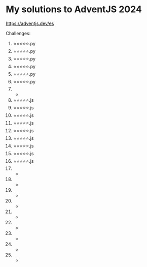# My solutions to AdventJS 2024

https://adventjs.dev/es

Challenges:

1. ⭐⭐⭐⭐⭐.py
2. ⭐⭐⭐⭐⭐.py
3. ⭐⭐⭐⭐⭐.py
4. ⭐⭐⭐⭐⭐.py
5. ⭐⭐⭐⭐⭐.py
6. ⭐⭐⭐⭐⭐.py
7. -
8. ⭐⭐⭐⭐⭐.js
9. ⭐⭐⭐⭐⭐.js
10. ⭐⭐⭐⭐⭐.js
11. ⭐⭐⭐⭐⭐.js
12. ⭐⭐⭐⭐⭐.js
13. ⭐⭐⭐⭐⭐.js
14. ⭐⭐⭐⭐⭐.js
15. ⭐⭐⭐⭐⭐.js
16. ⭐⭐⭐⭐⭐.js
17. -
18. -
19. -
20. -
21. -
22. -
23. -
24. -
25. -
